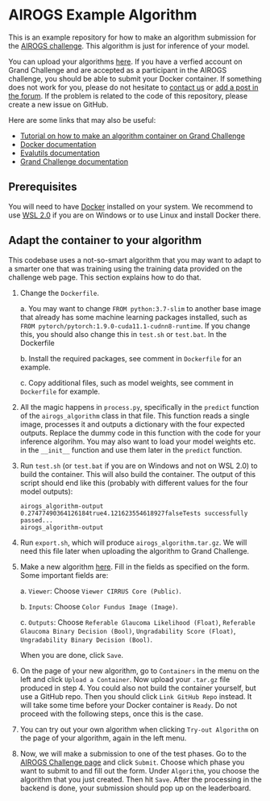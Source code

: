# AIROGS Example Algorithm

This is an example repository for how to make an algorithm submission for the [AIROGS challenge](https://airogs.grand-challenge.org). This algorithm is just for inference of your model.

You can upload your algorithms [here](https://grand-challenge.org/algorithms/create/). If you have a verfied account on Grand Challenge and are accepted as a participant in the AIROGS challenge, you should be able to submit your Docker container. If something does not work for you, please do not hesitate to [contact us](mailto:c.w.devente@uva.nl) or [add a post in the forum](https://grand-challenge.org/forums/forum/airogs-609/). If the problem is related to the code of this repository, please create a new issue on GitHub.

Here are some links that may also be useful:
- [Tutorial on how to make an algorithm container on Grand Challenge](https://grand-challenge.org/blogs/create-an-algorithm/)
- [Docker documentation](https://docs.docker.com/)
- [Evalutils documentation](https://evalutils.readthedocs.io/)
- [Grand Challenge documentation](https://comic.github.io/grand-challenge.org/algorithms.html)

## Prerequisites

You will need to have [Docker](https://docs.docker.com/) installed on your system. We recommend to use [WSL 2.0](https://docs.microsoft.com/en-us/windows/wsl/install) if you are on Windows or to use Linux and install Docker there.

## Adapt the container to your algorithm

This codebase uses a not-so-smart algorithm that you may want to adapt to a smarter one that was training using the training data provided on the challenge web page. This section explains how to do that.

1. Change the `Dockerfile`.

    a. You may want to change `FROM python:3.7-slim` to another base image that already has some machine learning packages installed, such as `FROM pytorch/pytorch:1.9.0-cuda11.1-cudnn8-runtime`. If you change this, you should also change this in `test.sh` or `test.bat`.
In the Dockerfile

    b. Install the required packages, see comment in `Dockerfile` for an example.

    c. Copy additional files, such as model weights, see comment in `Dockerfile` for example.

2. All the magic happens in `process.py`, specifically in the `predict` function of the `airogs_algorithm` class in that file. This function reads a single image, processes it and outputs a dictionary with the four expected outputs. Replace the dummy code in this function with the code for your inference algorihm. You may also want to load your model weights etc. in the `__init__` function and use them later in the `predict` function.

3. Run `test.sh` (or `test.bat` if you are on Windows and not on WSL 2.0) to build the container. This will also build the container. The output of this script should end like this (probably with different values for the four model outputs):
    ```
    airogs_algorithm-output
    0.27477490364126184true4.121623554618927falseTests successfully passed...
    airogs_algorithm-output
    ```

4. Run `export.sh`, which will produce `airogs_algorithm.tar.gz`. We will need this file later when uploading the algorithm to Grand Challenge.

5. Make a new algorithm [here](https://grand-challenge.org/algorithms/create/). Fill in the fields as specified on the form. Some important fields are:

    a. `Viewer`: Choose `Viewer CIRRUS Core (Public)`.
    
    b. `Inputs`: Choose `Color Fundus Image (Image)`.

    c. `Outputs`: Choose `Referable Glaucoma Likelihood (Float)`, `Referable Glaucoma Binary Decision (Bool)`, `Ungradability Score (Float)`, `Ungradability Binary Decision (Bool)`.

    When you are done, click `Save`.

6. On the page of your new algorithm, go to `Containers` in the menu on the left and click `Upload a Container`. Now upload your `.tar.gz` file produced in step 4. You could also not build the container yourself, but use a GitHub repo. Then you should click `Link GitHub Repo` instead. It will take some time before your Docker container is `Ready`. Do not proceed with the following steps, once this is the case.

7. You can try out your own algorithm when clicking `Try-out Algorithm` on the page of your algorithm, again in the left menu.

8. Now, we will make a submission to one of the test phases. Go to the [AIROGS Challenge page](https://airogs.grand-challenge.org/) and click `Submit`. Choose which phase you want to submit to and fill out the form. Under `Algorithm`, you choose the algorithm that you just created. Then hit `Save`. After the processing in the backend is done, your submission should pop up on the leaderboard.
